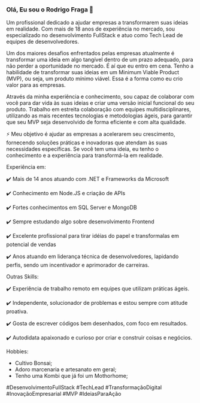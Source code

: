 ### Olá, Eu sou o Rodrigo Fraga 👋

Um profissional dedicado a ajudar empresas a transformarem suas ideias em realidade. Com mais de 18 anos de experiência no mercado, sou especializado no desenvolvimento FullStack e atuo como Tech Lead de equipes de desenvolvedores.

Um dos maiores desafios enfrentados pelas empresas atualmente é transformar uma ideia em algo tangível dentro de um prazo adequado, para não perder a oportunidade no mercado. É aí que eu entro em cena. Tenho a habilidade de transformar suas ideias em um Minimum Viable Product (MVP), ou seja, um produto mínimo viável. Essa é a forma como eu crio valor para as empresas.

Através da minha experiência e conhecimento, sou capaz de colaborar com você para dar vida às suas ideias e criar uma versão inicial funcional do seu produto. Trabalho em estreita colaboração com equipes multidisciplinares, utilizando as mais recentes tecnologias e metodologias ágeis, para garantir que seu MVP seja desenvolvido de forma eficiente e com alta qualidade.

⚡ Meu objetivo é ajudar as empresas a acelerarem seu crescimento, fornecendo soluções práticas e inovadoras que atendam às suas necessidades específicas. Se você tem uma ideia, eu tenho o conhecimento e a experiência para transformá-la em realidade.


Experiência em:

✔️ Mais de 14 anos atuando com .NET e Frameworks da Microsoft

✔️ Conhecimento em Node.JS e criação de APIs

✔️ Fortes conhecimentos em SQL Server e MongoDB

✔️ Sempre estudando algo sobre desenvolvimento Frontend

✔️ Excelente profissional para tirar idéias do papel e transformalas em potencial de vendas

✔️ Anos atuando em liderança técnica de desenvolvedores, lapidando perfis, sendo um incentivador e aprimorador de carreiras.

Outras Skills:

✔️ Experiência de trabalho remoto em equipes que utilizam práticas ágeis. 

✔️ Independente, solucionador de problemas e estou sempre com atitude proativa. 

✔️ Gosta de escrever códigos bem desenhados, com foco em resultados.

✔️ Autodidata apaixonado e curioso por criar e construir coisas e negócios.


Hobbies: 
- Cultivo Bonsai;
- Adoro marcenaria e artesanato em geral;
- Tenho uma Kombi que já foi um Mothorhome;

#DesenvolvimentoFullStack 
#TechLead 
#TransformaçãoDigital 
#InovaçãoEmpresarial 
#MVP 
#IdeiasParaAção

